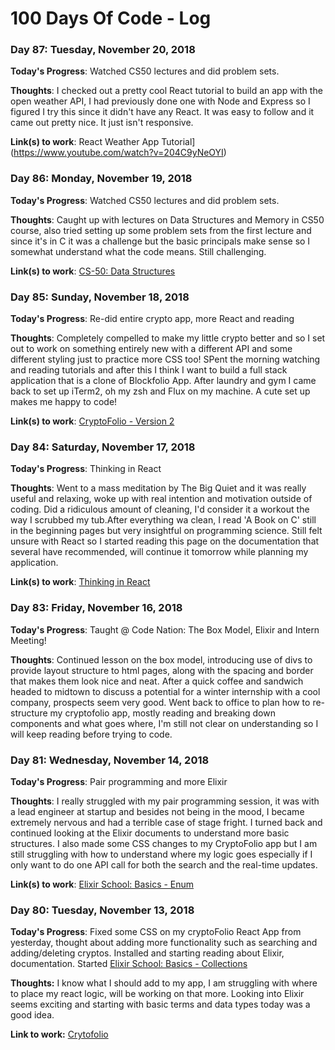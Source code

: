# 100 Days Of Code - Log

### Day 87: Tuesday, November 20, 2018 

**Today's Progress**: Watched CS50 lectures and did problem sets.

**Thoughts**: I checked out a pretty cool React tutorial to build an app with the open weather API, I had previously done one with Node and Express so I figured I try this since it didn't have any React. It was easy to follow and it came out pretty nice. It just isn't responsive.

**Link(s) to work**: React Weather App Tutorial](https://www.youtube.com/watch?v=204C9yNeOYI)

### Day 86: Monday, November 19, 2018 

**Today's Progress**: Watched CS50 lectures and did problem sets.

**Thoughts**: Caught up with lectures on Data Structures and Memory in CS50 course, also tried setting up some problem sets from the first lecture and since it's in C it was a challenge but the basic principals make sense so I somewhat understand what the code means. Still challenging.

**Link(s) to work**: [CS-50: Data Structures](https://www.youtube.com/watch?v=eZQBx8YJ6Zs&index=7&t=694s&list=PLhQjrBD2T3828ZVcVzEIhsHVgjANGZveu)

### Day 85: Sunday, November 18, 2018 

**Today's Progress**: Re-did entire crypto app, more React and reading

**Thoughts**: Completely compelled to make my little crypto better and so I set out to work on something entirely new with a different API and some different styling just to practice more CSS too! SPent the morning watching and reading tutorials and after this I think I want to build a full stack application that is a clone of Blockfolio App. After laundry and gym I came back to set up iTerm2, oh my zsh and Flux on my machine. A cute set up makes me happy to code!

**Link(s) to work**: [CryptoFolio - Version 2](https://github.com/MillyCodes/CryptoFolio-v2)

### Day 84: Saturday, November 17, 2018 

**Today's Progress**: Thinking in React

**Thoughts**: Went to a mass meditation by The Big Quiet and it was really useful and relaxing, woke up with real intention and motivation outside of coding. Did a ridiculous amount of cleaning, I'd consider it a workout the way I scrubbed my tub.After everything wa clean, I read 'A Book on C' still in the beginning pages but very insightful on programming science. Still felt unsure with React so I started reading this page on the documentation that several have recommended, will continue it tomorrow while planning my application.

**Link(s) to work**: [Thinking in React](https://reactjs.org/docs/thinking-in-react.html)

### Day 83: Friday, November 16, 2018 

**Today's Progress**: Taught @ Code Nation: The Box Model, Elixir and Intern Meeting!

**Thoughts**: Continued lesson on the box model, introducing use of divs to provide layout structure to html pages, along with the spacing and border that makes them look nice and neat. After a quick coffee and sandwich headed to midtown to discuss a potential for a winter internship with a cool company, prospects seem very good. Went back to office to plan how to re-structure my cryptofolio app, mostly reading and breaking down components and what goes where, I'm still not clear on understanding so I will keep reading before trying to code.

### Day 81: Wednesday, November 14, 2018 

**Today's Progress**: Pair programming and more Elixir

**Thoughts**: I really struggled with my pair programming session, it was with a lead engineer at startup and besides not being in the mood, I became extremely nervous and had a terrible case of stage fright. I turned back and continued looking at the Elixir documents to understand more basic structures. I also made some CSS changes to my CryptoFolio app but I am still struggling with how to understand where my logic goes especially if I only want to do one API call for both the search and the real-time updates.

**Link(s) to work**: [Elixir School: Basics - Enum](https://elixirschool.com/en/lessons/basics/enum/)

### Day 80: Tuesday, November 13, 2018

**Today's Progress**: Fixed some CSS on my cryptoFolio React App from yesterday, thought about adding more functionality such as searching and adding/deleting cryptos. Installed and starting reading about Elixir, documentation. Started [Elixir School: Basics - Collections](https://elixirschool.com/en/lessons/basics/collections/)

**Thoughts:** I know what I should add to my app, I am struggling with where to place my react logic, will be working on that more. Looking into Elixir seems exciting and starting with basic terms and data types today was a good idea.

**Link to work:** [Crytofolio](http://milly-cryptofolio.netlify.com)

<!-- ### Day 0: February 30, 2016 (Example 2)

**Today's Progress**: Fixed CSS, worked on canvas functionality for the app.

**Thoughts**: I really struggled with CSS, but, overall, I feel like I am slowly getting better at it. Canvas is still new for me, but I managed to figure out some basic functionality.

**Link(s) to work**: [Calculator App](http://www.example.com) -->

<!-- ### Day 1: June 27, Monday

**Today's Progress**: I've gone through many exercises on FreeCodeCamp.

**Thoughts** I've recently started coding, and it's a great feeling when I finally solve an algorithm challenge after a lot of attempts and hours spent.

**Link(s) to work**

1. [Find the Longest Word in a String](https://www.freecodecamp.com/challenges/find-the-longest-word-in-a-string)
2. [Title Case a Sentence](https://www.freecodecamp.com/challenges/title-case-a-sentence) -->
